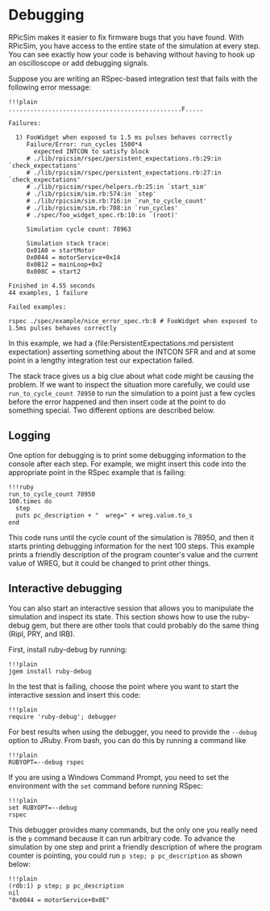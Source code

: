 Debugging
====

RPicSim makes it easier to fix firmware bugs that you have found.
With RPicSim, you have access to the entire state of the simulation at every step.
You can see exactly how your code is behaving without having to hook up an oscilloscope or add debugging signals.

Suppose you are writing an RSpec-based integration test that fails with the following error message:

    !!!plain
    ................................................F.....

    Failures:

      1) FooWidget when exposed to 1.5 ms pulses behaves correctly
         Failure/Error: run_cycles 1500*4
           expected INTCON to satisfy block
         # ./lib/rpicsim/rspec/persistent_expectations.rb:29:in `check_expectations'
         # ./lib/rpicsim/rspec/persistent_expectations.rb:27:in `check_expectations'
         # ./lib/rpicsim/rspec/helpers.rb:25:in `start_sim'
         # ./lib/rpicsim/sim.rb:574:in `step'
         # ./lib/rpicsim/sim.rb:716:in `run_to_cycle_count'
         # ./lib/rpicsim/sim.rb:708:in `run_cycles'
         # ./spec/foo_widget_spec.rb:10:in `(root)'

         Simulation cycle count: 78963

         Simulation stack trace:
         0x01A0 = startMotor
         0x0044 = motorService+0x14
         0x0B12 = mainLoop+0x2
         0x008C = start2

    Finished in 4.55 seconds
    44 examples, 1 failure

    Failed examples:

    rspec ./spec/example/nice_error_spec.rb:8 # FooWidget when exposed to 1.5ms pulses behaves correctly

In this example, we had a {file:PersistentExpectations.md persistent expectation} asserting something about the INTCON SFR and and at some point in a lengthy integration test our expectation failed.

The stack trace gives us a big clue about what code might be causing the problem.
If we want to inspect the situation more carefully, we could use `run_to_cycle_count 78950` to run the simulation to a point just a few cycles before the error happened and then insert code at the point to do something special.
Two different options are described below.


Logging
----
One option for debugging is to print some debugging information to the console after each step.
For example, we might insert this code into the appropriate point in the RSpec example that is failing:

    !!!ruby
    run_to_cycle_count 78950
    100.times do
      step
      puts pc_description + "  wreg=" + wreg.value.to_s
    end

This code runs until the cycle count of the simulation is 78950, and then it starts printing debugging information for the next 100 steps.
This example prints a friendly description of the program counter's value and the current value of WREG, but it could be changed to print other things.


Interactive debugging
----
You can also start an interactive session that allows you to manipulate the simulation and inspect its state.
This section shows how to use the ruby-debug gem, but there are other tools that could probably do the same thing (Ripl, PRY, and IRB).

First, install ruby-debug by running:

    !!!plain
    jgem install ruby-debug

In the test that is failing, choose the point where you want to start the interactive session and insert this code:

    !!!plain
    require 'ruby-debug'; debugger

For best results when using the debugger, you need to provide the `--debug` option to JRuby.  From bash, you can do this by running a command like

    !!!plain
    RUBYOPT=--debug rspec

If you are using a Windows Command Prompt, you need to set the environment with the `set` command before running RSpec:

    !!!plain
    set RUBYOPT=--debug
    rspec

This debugger provides many commands, but the only one you really need is the `p` command because it can run arbitrary code.
To advance the simulation by one step and print a friendly description of where the program counter is pointing, you could run `p step; p pc_description` as shown below:

    !!!plain
    (rdb:1) p step; p pc_description
    nil
    "0x0044 = motorService+0x0E"
